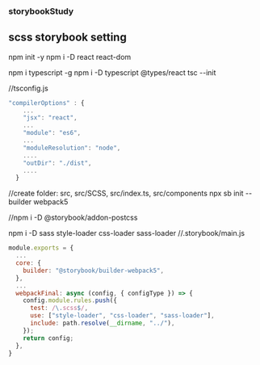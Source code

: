 ### storybookStudy

## scss storybook setting
npm init -y
npm i -D react react-dom

npm i typescript -g
npm i -D typescript @types/react
tsc --init

//tsconfig.js
```js
"compilerOptions" : {
    ...
    "jsx": "react",
    ...
    "module": "es6",
    ...
    "moduleResolution": "node",
    ....
    "outDir": "./dist",
    ....
  }
```
//create folder:  src, src/SCSS, src/index.ts, src/components 
npx sb init --builder webpack5

//npm i -D @storybook/addon-postcss 

npm i -D sass style-loader css-loader sass-loader
//.storybook/main.js
```js
module.exports = {
  ...
  core: {
    builder: "@storybook/builder-webpack5",
  },
  ...
  webpackFinal: async (config, { configType }) => {
    config.module.rules.push({
      test: /\.scss$/,
      use: ["style-loader", "css-loader", "sass-loader"],
      include: path.resolve(__dirname, "../"),
    });
    return config;
  },
}
```
